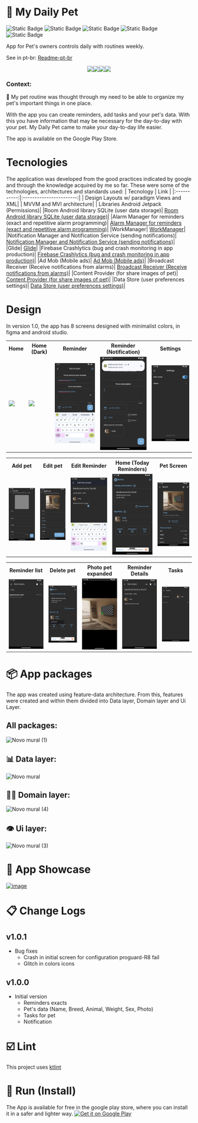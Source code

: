 # 🐶 My Daily Pet
![Static Badge](https://img.shields.io/badge/Version-1.0.1-blue)
![Static Badge](https://img.shields.io/badge/Kotlin-1.8.10-purple)
![Static Badge](https://img.shields.io/badge/JUnit-4.13.2-purple)
![Static Badge](https://img.shields.io/badge/Mockk-1.13.5-red)
![Static Badge](https://img.shields.io/badge/Coroutines-1.6.4-pink)

App for Pet's owners controls daily with routines weekly.

See in pt-br: [Readme-pt-br](https://github.com/joaovq/MyDailyPet/blob/main/README-pt-br.md)

<!--Badges for project-->

<p style="display:flex; justify-content:center" width="100%">
  <img src="https://img.shields.io/badge/Kotlin-0095D5?&style=for-the-badge&logo=kotlin&logoColor=white"/>
  <img src="https://img.shields.io/badge/Android-3DDC84?style=for-the-badge&logo=android&logoColor=white"/>
  <img src="https://img.shields.io/badge/Google_Play-414141?style=for-the-badge&logo=google-play&logoColor=white"/>
  <img src="https://img.shields.io/badge/Trello-0052CC?style=for-the-badge&logo=trello&logoColor=white"/>
</p>

### Context: 

📆 My pet routine was thought through my need to be able to organize my pet's important things in one place.

With the app you can create reminders, add tasks and your pet's data. With this you have information that may be necessary for the day-to-day with your pet. My Daily Pet came to make your day-to-day life easier.

The app is available on the Google Play Store.

# Tecnologies
The application was developed from the good practices indicated by google and through the knowledge acquired by me so far.
These were some of the technologies, architectures and standards used:
|  Tecnology |             Link         | 
|:-----------:|:-----------------------:|
| Design Layouts w/ paradigm Views and XML|
| MVVM and MVI architecture| 
| Libraries Android Jetpack (Permissions)|
|Room Android library SQLite (user data storage)| [Room Android library SQLite (user data storage)](https://developer.android.com/training/data-storage/room/)|
|Alarm Manager for reminders (exact and repetitive alarm programming)| [Alarm Manager for reminders (exact and repetitive alarm programming)](https://developer.android.com/training/scheduling/alarms)|
|WorkManager| [WorkManager](https://developer.android.com/topic/libraries/architecture/workmanager/basics?hl=pt-br)|
|Notification Manager and Notification Service (sending notifications)| [Notification Manager and Notification Service (sending notifications)](https://developer.android.com/develop/ui/views/notifications)|
|Glide| [Glide](https://bumptech.github.io/glide/)|
|Firebase Crashlytics (bug and crash monitoring in app production)| [Firebase Crashlytics (bug and crash monitoring in app production)](https://firebase.google.com/)|
|Ad Mob (Mobile ads)| [Ad Mob (Mobile ads)](https://admob.google.com/home/)|
|Broadcast Receiver (Receive notifications from alarms)| [Broadcast Receiver (Receive notifications from alarms)](https://developer.android.com/guide/components/broadcasts)|
|Content Provider (for share images of pet)| [Content Provider (for share images of pet)](https://developer.android.com/guide/topics/providers/content-provider-basics)|
|Data Store (user preferences settings)| [Data Store (user preferences settings)](https://developer.android.com/topic/libraries/architecture/datastore)|


# Design
In version 1.0, the app has 8 screens designed with minimalist colors, in figma and android studio.
<table>
  <tr>
    <th>Home</th>
    <th>Home (Dark)</th>
    <th>Reminder</th>
    <th>Reminder (Notification)</th>
    <th>Settings</th>
  </tr>
  <tr>
    <td><img src='https://github.com/joaovq/MyDailyPet/assets/101160670/14e2175a-f7ac-4769-bc96-720c9b8c80d3' style='width:200px'/></td>
    <td><img src='https://github.com/joaovq/MyDailyPet/assets/101160670/4ef12fd0-3ad9-46a2-a67f-d0ac485f3116' style='width:200px'/></td>
    <td><img src='https://github.com/joaovq/MyDailyPet/blob/main/photos_design/Reminder.png' style='width:200px'/></td>
    <td><img src='https://github.com/joaovq/MyDailyPet/blob/main/photos_design/Reminder%20Notification.png' style='width:200px'/></td>
    <td><img src='https://github.com/joaovq/MyDailyPet/blob/main/photos_design/Settings.png' style='width:200px'/></td>  
  </tr>
</table>
<table>
  <tr>
    <th>Add pet</th>
    <th>Edit pet</th>
    <th>Edit Reminder</th>
    <th>Home (Today Reminders)</th>
    <th>Pet Screen</th>
  </tr>
  <tr>
    <td><img src='https://github.com/joaovq/MyDailyPet/blob/main/photos_design/Add%20pet.png' style='width:200px'/></td>
    <td><img src='https://github.com/joaovq/MyDailyPet/blob/main/photos_design/Edit%20Pet.png' style='width:200px'/></td>
    <td><img src='https://github.com/joaovq/MyDailyPet/blob/main/photos_design/Edit%20reminder.png' style='width:200px'/></td>
    <td><img src='https://github.com/joaovq/MyDailyPet/blob/main/photos_design/Home%20with%20reminder.png' style='width:200px'/></td>
    <td><img src='https://github.com/joaovq/MyDailyPet/blob/main/photos_design/Pet%20screen.png' style='width:200px'/></td>  
  </tr>
</table>
<table>
  <tr>
    <th>Reminder list</th>
    <th>Delete pet</th>
    <th>Photo pet expanded</th>
    <th>Reminder Details</th>
    <th>Tasks</th>
  </tr>
  <tr>
    <td><img src='https://github.com/joaovq/MyDailyPet/blob/main/photos_design/Reminder%20list.png' style='width:200px'/></td>
    <td><img src='https://github.com/joaovq/MyDailyPet/blob/main/photos_design/Delete%20pet.png' style='width:200px'/></td>
    <td><img src='https://github.com/joaovq/MyDailyPet/blob/main/photos_design/Photo%20pet%20expanded.png' style='width:200px'/></td>
    <td><img src='https://github.com/joaovq/MyDailyPet/blob/main/photos_design/Reminder%20Detail.png' style='width:200px'/></td>
    <td><img src='https://github.com/joaovq/MyDailyPet/blob/main/photos_design/Tasks.png' style='width:200px'/></td>  
  </tr>
</table>

# 📦 App packages
The app was created using feature-data architecture. From this, features were created and within them divided into Data layer, Domain layer and Ui Layer.
## All packages:
![Novo mural (1)](https://github.com/joaovq/MyDailyPet/assets/101160670/64b2c504-c92b-4f49-855c-188296e6b938)
## 📊 Data layer:
![Novo mural](https://github.com/joaovq/MyDailyPet/assets/101160670/c7f4a4a1-7a0a-46fd-9051-86b7274cf4fc)
## 🧑‍💼 Domain layer:
![Novo mural (4)](https://github.com/joaovq/MyDailyPet/assets/101160670/9412a6c1-31b1-438f-8404-bf4fc0b85193)

## 👁️ Ui layer:
![Novo mural (3)](https://github.com/joaovq/MyDailyPet/assets/101160670/a697192b-c69e-44c5-a9e4-37b35028a22f)


# 📱  App Showcase
[![image](https://github.com/joaovq/MyDailyPet/assets/101160670/b2b46a60-cd28-439c-b811-aec732209ead)](https://youtu.be/845OMLleMKk)
# 📋 Change Logs
## v1.0.1
  - Bug fixes
    - Crash in initial screen for configuration proguard-R8 fail
    - Glitch in colors icons
## v1.0.0
 - Initial version
   - Reminders exacts
   - Pet's data (Name, Breed, Animal, Weight, Sex, Photo)
   - Tasks for pet
   - Notification 
# ☑️ Lint 
This project uses [ktlint](https://pinterest.github.io/ktlint/0.50.0/) 

# 🛒 Run (Install)

The App is available for free in the google play store, where you can install it in a safer and lighter way.
<a href='https://play.google.com/store/apps/details?id=br.com.joaovq.mydailypet&pcampaignid=pcampaignidMKT-Other-global-all-co-prtnr-py-PartBadge-Mar2515-1'><img alt='Get it on Google Play' src='https://play.google.com/intl/en_us/badges/static/images/badges/en_badge_web_generic.png'/></a>
